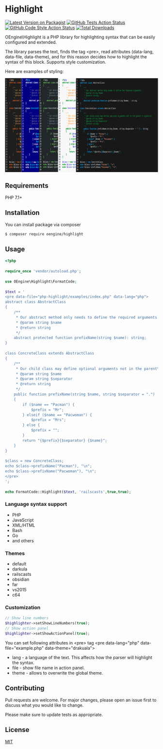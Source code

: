 # Highlight
[![Latest Version on Packagist](https://img.shields.io/packagist/v/oengine/highlight.svg?style=flat-square)](https://packagist.org/packages/oengine/highlight)
[![GitHub Tests Action Status](https://img.shields.io/github/workflow/status/oengine/highlight/run-tests?label=tests)](https://github.com/oengine/highlight/actions?query=workflow%3Arun-tests+branch%3Amain)
[![GitHub Code Style Action Status](https://img.shields.io/github/workflow/status/oengine/highlight/Fix%20PHP%20code%20style%20issues?label=code%20style)](https://github.com/oengine/highlight/actions?query=workflow%3A"Fix+PHP+code+style+issues"+branch%3Amain)
[![Total Downloads](https://img.shields.io/packagist/dt/oengine/highlight.svg?style=flat-square)](https://packagist.org/packages/oengine/highlight)

OEngine\Highlight is a PHP library for highlighting syntax that can be easily configured and extended.

The library parses the text, finds the tag \<pre>, read attributes (data-lang, data-file, data-theme), and for this reason decides how to highlight the syntax of this block.
Supports style customization.

Here are examples of styling:

<img width="757" height="309" src="images/phphighlight2.png">

## Requirements

PHP 7.1+

## Installation

You can install package via composer

```bash
$ composer require oengine/highlight
```

## Usage

```php
<?php

require_once 'vendor/autoload.php';

use OEngine\Highlight\FormatCode;

$text = '
<pre data-file="php-highlight/examples/index.php" data-lang="php">
abstract class AbstractClass
{
    /**
     * Our abstract method only needs to define the required arguments
     * @param string $name
     * @return string
     */
    abstract protected function prefixName(string $name): string;
}

class ConcreteClass extends AbstractClass
{
    /**
     * Our child class may define optional arguments not in the parent\'s signature
     * @param string $name
     * @param string $separator
     * @return string
     */
    public function prefixName(string $name, string $separator = ".") : string
    {
        if ($name == "Pacman") {
            $prefix = "Mr";
        } elseif ($name == "Pacwoman") {
            $prefix = "Mrs";
        } else {
            $prefix = "";
        }
        return "{$prefix}{$separator} {$name}";
    }
}

$class = new ConcreteClass;
echo $class->prefixName("Pacman"), "\n";
echo $class->prefixName("Pacwoman"), "\n";
</pre>
';

echo FormatCode::Highlight($text, 'railscasts',true,true);
```

### Language syntax support

- PHP
- JavaScript
- XML/HTML
- Bash
- Go
- and others

### Themes

- default
- darkula
- railscasts
- obsidian
- far
- vs2015
- c64

### Customization

```php
// Show line numbers
$highlighter->setShowLineNumbers(true);
// Show action panel
$highlighter->setShowActionPanel(true);
```

You can set following attributes in \<pre> tag
\<pre data-lang="php" data-file="example.php" data-theme="drakuala">

- lang - a language of the text. This affects how the parser will highlight the syntax.
- file - show file name in action panel.
- theme - allows to overwrite the global theme.

## Contributing

Pull requests are welcome. For major changes, please open an issue first to discuss what you would like to change.

Please make sure to update tests as appropriate.

## License

[MIT](./LICENSE.md)
